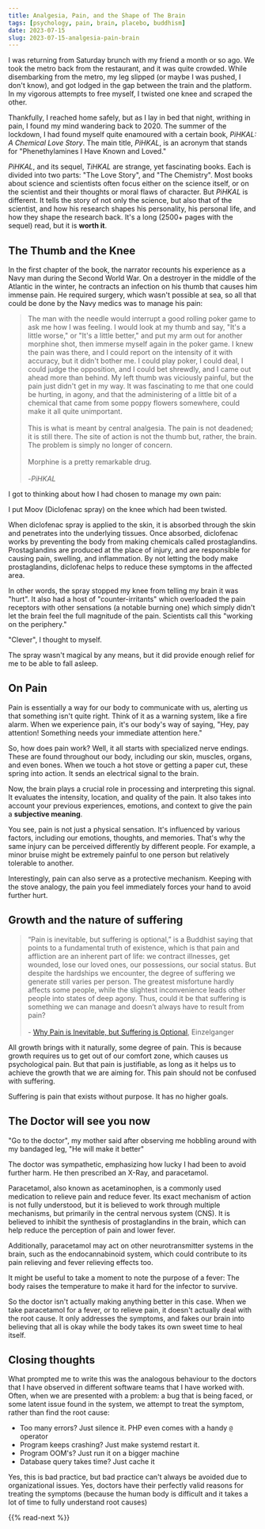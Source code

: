 ```yaml
---
title: Analgesia, Pain, and the Shape of The Brain
tags: [psychology, pain, brain, placebo, buddhism]
date: 2023-07-15
slug: 2023-07-15-analgesia-pain-brain
---
```


I was returning from Saturday brunch with my friend a month or so ago. We took the metro back from the restaurant, and it was quite crowded. While disembarking from the metro, my leg slipped (or maybe I was pushed, I don't know), and got lodged in the gap between the train and the platform. In my vigorous attempts to free myself, I twisted one knee and scraped the other. 

Thankfully, I reached home safely, but as I lay in bed that night, writhing in pain, I found my mind wandering back to 2020. The summer of the lockdown, I had found myself quite enamoured with a certain book, _PiHKAL: A Chemical Love Story_. The main title, _PiHKAL_, is an acronym that stands for "Phenethylamines I Have Known and Loved."

_PiHKAL_, and its sequel, _TiHKAL_ are strange, yet fascinating books. Each is divided into two parts: "The Love Story", and "The Chemistry". Most books about science and scientists often focus either on the science itself, or on the scientist and their thoughts or moral flaws of character. But _PiHKAL_ is different. It tells the story of not only the science, but also that of the scientist, and how his research shapes his personality, his personal life, and how they shape the research back. It's a long (2500+ pages with the sequel) read, but it is **worth it**.

## The Thumb and the Knee

In the first chapter of the book, the narrator recounts his experience as a Navy man during the Second World War. On a destroyer in the middle of the Atlantic in the winter, he contracts an infection on his thumb that causes him immense pain. He required surgery, which wasn't possible at sea, so all that could be done by the Navy medics was to manage his pain:

> The man with the needle would interrupt a good rolling poker game to ask me how I was feeling. I would look at my thumb and say, "It's a little worse," or "It's a little better," and put my arm out for another morphine shot, then immerse myself again in the poker game. I knew the pain was there, and I could report on the intensity of it with accuracy, but it didn't bother me. I could play poker, I could deal, I could judge the opposition, and I could bet shrewdly, and I came out ahead more than behind. My left thumb was viciously painful, but the pain just didn't get in my way. It was fascinating to me that one could be hurting, in agony, and that the administering of a little bit of a chemical that came from some poppy flowers somewhere, could make it all quite unimportant.   
> <br/>
> This is what is meant by central analgesia. The pain is not deadened; it is still there. The site of action is not the thumb but, rather, the brain. The problem is simply no longer of concern.      
> <br/>
> Morphine is a pretty remarkable drug.   
> <br/>
> \-_PiHKAL_

I got to thinking about how I had chosen to manage my own pain: 

I put Moov (Diclofenac spray) on the knee which had been twisted. 

When diclofenac spray is applied to the skin, it is absorbed through the skin and penetrates into the underlying tissues. Once absorbed, diclofenac works by preventing the body from making chemicals called prostaglandins. Prostaglandins are produced at the place of injury, and are responsible for causing pain, swelling, and inflammation. By not letting the body make prostaglandins, diclofenac helps to reduce these symptoms in the affected area.

In other words, the spray stopped my knee from telling my brain it was "hurt". It also had a host of "counter-irritants" which overloaded the pain receptors with other sensations (a notable burning one) which simply didn't let the brain feel the full magnitude of the pain. Scientists call this "working on the periphery."

"Clever", I thought to myself.

The spray wasn't magical by any means, but it did provide enough relief for me to be able to fall asleep.

## On Pain
Pain is essentially a way for our body to communicate with us, alerting us that something isn't quite right. Think of it as a warning system, like a fire alarm. When we experience pain, it's our body's way of saying, "Hey, pay attention! Something needs your immediate attention here."

So, how does pain work? Well, it all starts with specialized nerve endings. These are found throughout our body, including our skin, muscles, organs, and even bones. When we touch a hot stove or getting a paper cut, these spring into action. It sends an electrical signal to the brain. 

Now, the brain plays a crucial role in processing and interpreting this signal. It evaluates the intensity, location, and quality of the pain. It also takes into account your previous experiences, emotions, and context to give the pain a **subjective meaning**.

You see, pain is not just a physical sensation. It's influenced by various factors, including our emotions, thoughts, and memories. That's why the same injury can be perceived differently by different people. For example, a minor bruise might be extremely painful to one person but relatively tolerable to another.

Interestingly, pain can also serve as a protective mechanism. Keeping with the stove analogy, the pain you feel immediately forces your hand to avoid further hurt. 

## Growth and the nature of suffering
>  “Pain is inevitable, but suffering is optional,” is a Buddhist saying that points to a fundamental truth of existence, which is that pain and affliction are an inherent part of life: we contract illnesses, get wounded, lose our loved ones, our possessions, our social status. But despite the hardships we encounter, the degree of suffering we generate still varies per person. The greatest misfortune hardly affects some people, while the slightest inconvenience leads other people into states of deep agony. Thus, could it be that suffering is something we can manage and doesn’t always have to result from pain?  
> <br>
> \- [Why Pain is Inevitable, but Suffering is Optional](https://einzelganger.co/why-pain-is-inevitable-but-suffering-is-optional/), Einzelganger

All growth brings with it naturally, some degree of pain. This is because growth requires us to get out of our comfort zone, which causes us psychological pain. But that pain is justifiable, as long as it helps us to achieve the growth that we are aiming for. This pain should not be confused with suffering. 

Suffering is pain that exists without purpose. It has no higher goals. 

## The Doctor will see you now

"Go to the doctor", my mother said after observing me hobbling around with my bandaged leg, "He will make it better"

The doctor was sympathetic, emphasizing how lucky I had been to avoid further harm. He then prescribed an X-Ray, and paracetamol.

Paracetamol, also known as acetaminophen, is a commonly used medication to relieve pain and reduce fever. Its exact mechanism of action is not fully understood, but it is believed to work through multiple mechanisms, but primarily in the central nervous system (CNS). It is believed to inhibit the synthesis of prostaglandins in the brain, which can help reduce the perception of pain and lower fever.

Additionally, paracetamol may act on other neurotransmitter systems in the brain, such as the endocannabinoid system, which could contribute to its pain relieving and fever relieving effects too.

It might be useful to take a moment to note the purpose of a fever: The body raises the temperature to make it hard for the infector to survive.

So the doctor isn't actually making anything better in this case. When we take paracetamol for a fever, or to relieve pain, it doesn't actually deal with the root cause. It only addresses the symptoms, and fakes our brain into believing that all is okay while the body takes its own sweet time to heal itself.

## Closing thoughts

What prompted me to write this was the analogous behaviour to the doctors that I have observed in different software teams that I have worked with. Often, when we are presented with a problem: a bug that is being faced, or some latent issue found in the system, we attempt to treat the symptom, rather than find the root cause:

* Too many errors? Just silence it. PHP even comes with a handy `@` operator 
* Program keeps crashing? Just make systemd restart it.
* Program OOM's? Just run it on a bigger machine
* Database query takes time? Just cache it

Yes, this is bad practice, but bad practice can't always be avoided due to organizational issues. Yes, doctors have their perfectly valid reasons for treating the symptoms (because the human body is difficult and it takes a lot of time to fully understand root causes)

{{% read-next %}}
